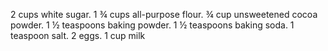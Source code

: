 2 cups white sugar.
1 ¾ cups all-purpose flour.
¾ cup unsweetened cocoa powder.
1 ½ teaspoons baking powder.
1 ½ teaspoons baking soda.
1 teaspoon salt.
2 eggs.
1 cup milk